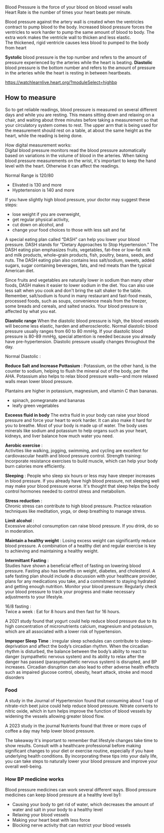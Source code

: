 Blood Pressure is the force of your blood on blood vessel walls     
Heart Rate is the number of times your heart beats per minute.   

Blood pressure against the artery wall is created when the ventricles contract to pump blood to the body. 
Increased blood pressure forces the ventricles to work harder to pump the same amount of blood to body. The extra work makes the ventricle wall to thicken and less elastic.  
The thickened, rigid ventricle causes less blood to pumped to the body from heart

**Systolic** blood pressure is the top number and refers to the amount of pressure experienced by the arteries while the heart is beating. 
**Diastolic** blood pressure is the bottom number and refers to the amount of pressure in the arteries while the heart is resting in between heartbeats.

https://watchlearnlive.heart.org/?moduleSelect=highbp


## How to measure
So to get reliable readings, blood pressure is measured on several different days and while you are resting. This means sitting down and relaxing on a chair, and waiting about three minutes before taking a measurement so that your circulatory system comes to rest. The upper arm that is being used for the measurement should rest on a table, at about the same height as the heart, while the reading is being done.

How digital measurement works:   
Digital blood pressure monitors read the blood pressure automatically based on variations in the volume of blood in the arteries. 
When taking blood pressure measurements on the wrist, it's important to keep the hand level with the heart. Otherwise it can affect the readings.


Normal Range is 120/80
- Elivated is 130 and more
- Hyptertension is 140 and more

If you have slightly high blood pressure, your doctor may suggest these steps:

- lose weight if you are overweight,
- get regular physical activity,
- cut down on alcohol, and
- change your food choices to those with less salt and fat

A special eating plan called “DASH” can help you lower your blood pressure. DASH stands for “Dietary Approaches to Stop Hypertension.” The DASH eating plan emphasizes fruits, vegetables, fat–free or low–fat milk and milk products, whole–grain products, fish, poultry, beans, seeds, and nuts. The DASH eating plan also contains less salt/sodium, sweets, added sugars, sugar containing beverages, fats, and red meats than the typical American diet.

Since fruits and vegetables are naturally lower in sodium than many other foods, DASH makes it easier to lower sodium in the diet. You can also use less salt when you cook and don't bring the salt shaker to the table. Remember, salt/sodium is found in many restaurant and fast-food meals, processed foods, such as soups, convenience meals from the freezer, some breads and cereals, and salted snacks. Your blood pressure is affected by what you eat.


**Diastolic range**
When the diastolic blood pressure is high, the blood vessels will become less elastic, harden and atherosclerotic. Normal diastolic blood pressure usually ranges from 60 to 80 mmHg. If your diastolic blood pressure is 80-89 mmHg, special attention is needed because you already have pre-hypertension. Diastolic pressure usually changes throughout the day. 

Normal Diastolic : 

**Reduce Salt and Increase Pottasium** :
Potassium, on the other hand, is the counter to sodium, helping to flush the mineral out of the body, per the AHA. Potassium also helps to relax blood pressure walls—and more relaxed walls mean lower blood pressure. 
 
Plantains are higher in potassium, magnesium, and vitamin C than bananas. 
- spinach, pomegranate and bananas
- leafy green vegetables


**Exceess fluid in body**
The extra fluid in your body can raise your blood pressure and force your heart to work harder. It can also make it hard for you to breathe. Most of your body is made up of water. The body uses minerals like sodium and potassium to help organs such as your heart, kidneys, and liver balance how much water you need.


**Aerobic exercise** :  
Activities like walking, jogging, swimming, and cycling are excellent for cardiovascular health and blood pressure control.
Strength training:  
Incorporate resistance exercises to build muscle, which can help your body burn calories more efficiently.

**Sleeping** :
People who sleep six hours or less may have steeper increases in blood pressure. If you already have high blood pressure, not sleeping well may make your blood pressure worse. It's thought that sleep helps the body control hormones needed to control stress and metabolism.


**Stress reduction** :  
Chronic stress can contribute to high blood pressure. Practice relaxation techniques like meditation, yoga, or deep breathing to manage stress.


**Limit alcohol** :   
Excessive alcohol consumption can raise blood pressure. If you drink, do so in moderation.

**Maintain a healthy weight** :
Losing excess weight can significantly reduce blood pressure. A combination of a healthy diet and regular exercise is key to achieving and maintaining a healthy weight.

**Intermittant Fasting** :   
Studies have shown a beneficial effect of fasting on lowering blood pressure. Fasting also has benefits on weight, diabetes, and cholesterol. A safe fasting plan should include a discussion with your healthcare provider, plans for any medications you take, and a commitment to staying hydrated and getting enough nutrition.
Monitor your blood pressure:
Regularly check your blood pressure to track your progress and make necessary adjustments to your lifestyle.

16/8 fasting :  
Twice a week : Eat for 8 hours and then fast for 16 hours.   


A 2021 study found that yogurt could help reduce blood pressure due to its high concentration of micronutrients calcium, magnesium and potassium, which are all associated with a lower risk of hypertension.




**Improper Sleep Time** :
irregular sleep schedules can contribute to sleep-deprivation and affect the body’s circadian rhythm. When the circadian rhythm is disturbed, the balance between the body’s ability to react to danger (sympathetic nervous system) and its ability to relax after the danger has passed (parasympathetic nervous system) is disrupted, and BP increases. Circadian disruption can also lead to other adverse health effects such as impaired glucose control, obesity, heart attack, stroke and mood disorders

### Food

A study in the Journal of Hypertension found that consuming about 1 cup of nitrate-rich beet juice could help reduce blood pressure. Nitrate converts to nitric oxide, which in turn helps improve the function of blood vessels by widening the vessels allowing greater blood flow.

A 2023 study in the journal Nutrients found that three or more cups of coffee a day may help lower blood pressure. 


The takeaway
It's important to remember that lifestyle changes take time to show results. Consult with a healthcare professional before making significant changes to your diet or exercise routine, especially if you have underlying health conditions. By incorporating these tips into your daily life, you can take steps to naturally lower your blood pressure and improve your overall well-being.


### How BP medicine works
Blood pressure medicines can work several different ways. Blood pressure medicines can keep blood pressure at a healthy level by1:

- Causing your body to get rid of water, which decreases the amount of water and salt in your body to a healthy level
- Relaxing your blood vessels
- Making your heart beat with less force
- Blocking nerve activity that can restrict your blood vessels